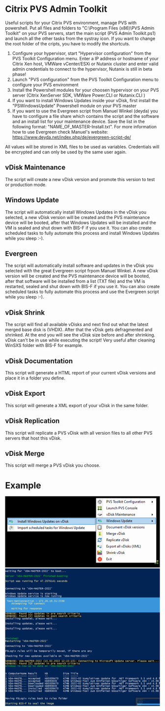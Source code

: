# Citrix PVS Admin Toolkit
Useful scripts for your Citrix PVS environment, manage PVS with powershell.
Put all files and folders to "C:\Program Files (x86)\PVS Admin Toolkit" on your PVS servers, start the main script (PVS Admin Toolkit.ps1) and launch all the other tasks from the systray icon. If you want to change the root folder of the cripts, you have to modify the shortcuts.

1. Configure your hypervisor, start "Hypervisor configuration" from the PVS Toolkit Configuration menu. Enter a IP address or hostname of your Citrix Xen host, VMWare vCenter/ESXi or Nutanix cluster and enter valid admin credentials to connect to the hypervisor, Nutanix is still in beta phase!
2. Launch "PVS configuration" from the PVS Toolkit Configuration menu to configure your PVS environment
3. Install the Powershell modules for your choosen hypervisor on your PVS server (Citrix XenServer SDK, VMWare Power.CLI or Nutanix.CLI )
4. If you want to install Windows Updates inside your vDisk, first install the "PSWindowsUpdate" Powershell module on your PVS master
5. If you want to use the Evergreen script from Manuel Winkel (deyda) you have to configure a file share which contains the script and the software and an install list for your maintenance device. Save the list in the following format: "NAME_OF_MASTER-Install.txt". For more information how to use Evergreen check Manuel's website: https://www.deyda.net/index.php/de/evergreen-script-de/

All values will be stored in XML files to be used as variables. Credentials will be encrypted and can only be used by the same user again. 

## vDisk Maintenance
The script will create a new vDisk version and promote this version to test or production mode.

## Windows Update
The script will automatically install Windows Updates in the vDisk you selected, a new vDisk version will be created and the PVS maintenance device will be booted, after that Windows Updates will be installed and the VM is sealed and shut down with BIS-F if you use it. You can also create scheduled tasks to fully automate this process and install Windows Updates while you sleep :-). 

## Evergreen
The script will automatically install software and  updates in the vDisk you selected with the great Evergreen script frpom Manuel Winkel. A new vDisk version will be created and the PVS maintenance device will be booted, after that software will be installed from a list (TXT file) and the VM is restarted, sealed and shut down with BIS-F if you use it. You can also create scheduled tasks to fully automate this process and use the Evergreen script while you sleep :-). 
## vDisk Shrink
The script will find all available vDisks and next find out what the latest merged base disk is (VHDX). After that the vDisk gets defragmented and shrinked. At the end you will see the vDisk size before and after shrinking. vDisk can't be in use while executing the script! Very useful after cleaning WinSXS folder with BIS-F for example. 

## vDisk Documentation
This script will generate a HTML report of your current vDisk versions and place it in a folder you define.

## vDisk Export
This script will generate a XML export of your vDisk in the same folder.

## vDisk Replication
This script will replicate a PVS vDisk with all version files to all other PVS servers that host this vDisk.

## vDisk Merge
This script will merge a PVS vDisk you choose.

# Example

![Toolkit](https://github.com/Mohrpheus78/Citrix/blob/main/PVS%20Admin%20Toolkit/PVSAdminToolkit.png)
![Toolkit](https://github.com/Mohrpheus78/Citrix/blob/main/PVS%20Admin%20Toolkit/WU.png)